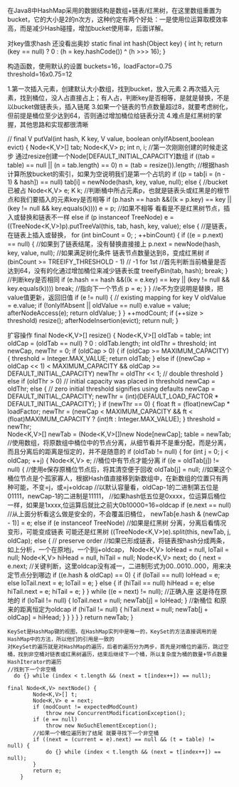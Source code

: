 在Java8中HashMap采用的数据结构是数组+链表/红黑树，在这里数组重置为bucket，它的大小是2的n次方，这种约定有两个好处：一是使用位运算取模效率高，而是减少Hash碰撞，增加bucket使用率，后面详解。


对key值求hash 还没看出奥妙
	static final int hash(Object key) {
	    int h;
	    return (key == null) ? 0 : (h = key.hashCode()) ^ (h >>> 16);
	}

构造函数，使用默认的设置 buckets=16，loadFactor=0.75 threshold=16x0.75=12



1.第一次插入元素，创建默认大小数组，找到bucket，放入元素
2.再次插入元素，找到桶位，没人占直接占上；有人占，判断key是否相等，是就是替换，不是以bucket做链表头，插入链尾
3.如果一个链表的节点数量超过8，就要考虑树化，但前提是桶位至少达到64，否则通过增加桶位给链表分流
4.难点是红黑树的掌握，其他思路和实现都很清晰

//
	final V putVal(int hash, K key, V value, boolean onlyIfAbsent,boolean evict) {
        Node<K,V>[] tab; Node<K,V> p; int n, i;
        //第一次刚刚创建的时候走这步 通过resize创建一个Node[DEFAULT_INITIAL_CAPACITY]数组
        if ((tab = table) == null || (n = tab.length) == 0)
            n = (tab = resize()).length;
        //根据hash计算所放bucket的索引，如果为空说明我们是第一个占坑的
        if ((p = tab[i = (n - 1) & hash]) == null)
            tab[i] = newNode(hash, key, value, null);
        else {
        //bucket已被占
            Node<K,V> e; K k;
            //判断桶中所占元素p，也就是链表头或红黑是的根节点和我们要插入的元素key是否相等
            if (p.hash == hash &&((k = p.key) == key || (key != null && key.equals(k))))
                e = p;
            //如果不相等 看看是不是红黑树节点，插入或替换和链表不一样
            else if (p instanceof TreeNode)
                e = ((TreeNode<K,V>)p).putTreeVal(this, tab, hash, key, value);
            else {
            //是链表，在链表上插入或替换，
                for (int binCount = 0; ; ++binCount) {
                    if ((e = p.next) == null) {
                    	//如果到了链表结尾，没有替换直接接上
                        p.next = newNode(hash, key, value, null);
                        //如果满足树化条件 链表节点数量达到8，变成红黑树
                        if (binCount >= TREEIFY_THRESHOLD - 1) // -1 for 1st
                        	//首先判断当前桶量是否达到64，没有的化通过增加桶位来减少链表长度
                            treeifyBin(tab, hash);
                        break;
                    }
                    //判断key是否相同
                    if (e.hash == hash &&((k = e.key) == key || (key != null && key.equals(k))))
                        break;
                    //指向下一个节点
                    p = e;
                }
            }
            //e不为空说明是替换，把value值更新，返回旧值
            if (e != null) { // existing mapping for key
                V oldValue = e.value;
                if (!onlyIfAbsent || oldValue == null)
                    e.value = value;
                afterNodeAccess(e);
                return oldValue;
            }
        }
        ++modCount;
        if (++size > threshold)
            resize();
        afterNodeInsertion(evict);
        return null;
    }


扩容操作
    final Node<K,V>[] resize() {
        Node<K,V>[] oldTab = table;
        int oldCap = (oldTab == null) ? 0 : oldTab.length;
        int oldThr = threshold;
        int newCap, newThr = 0;
        if (oldCap > 0) {
            if (oldCap >= MAXIMUM_CAPACITY) {
                threshold = Integer.MAX_VALUE;
                return oldTab;
            }
            else if ((newCap = oldCap << 1) < MAXIMUM_CAPACITY &&
                     oldCap >= DEFAULT_INITIAL_CAPACITY)
                newThr = oldThr << 1; // double threshold
        }
        else if (oldThr > 0) // initial capacity was placed in threshold
            newCap = oldThr;
        else {               // zero initial threshold signifies using defaults
            newCap = DEFAULT_INITIAL_CAPACITY;
            newThr = (int)(DEFAULT_LOAD_FACTOR * DEFAULT_INITIAL_CAPACITY);
        }
        if (newThr == 0) {
            float ft = (float)newCap * loadFactor;
            newThr = (newCap < MAXIMUM_CAPACITY && ft < (float)MAXIMUM_CAPACITY ?
                      (int)ft : Integer.MAX_VALUE);
        }
        threshold = newThr;        
        Node<K,V>[] newTab = (Node<K,V>[])new Node[newCap];
        table = newTab;
        //使用数组，将原数组中桶位中的节点分离，从细节看并不是重分配，而是分离，而且分离后的距离是恒定的，并不是随意的
        if (oldTab != null) {
            for (int j = 0; j < oldCap; ++j) {
                Node<K,V> e;
                //桶位中有节点才能分离
                if ((e = oldTab[j]) != null) {
                //使用e保存原桶位节点后，将其清空便于回收
                    oldTab[j] = null;
                    //如果这个桶位节点是个孤家寡人，根据Hash值直接移到新数组中，在新数组的位置只有两种可能，不变=j，或=j+oldcap
                    //以默认容量看，oldCap-1的二进制第五位是01111，newCap-1的二进制是11111，
                    //如果hash低五位是0xxxx，位运算后桶位一样，如果是1xxxx,位运算后就比之前大0b10000=16=oldcap
                    if (e.next == null)
                    //从上面分析看这么做是安全的，不会覆盖旧桶位，
                        newTab[e.hash & (newCap - 1)] = e;
                    else if (e instanceof TreeNode)
                    //如果是红黑树 分离，分离后看情况变形，可能变成链表 可能还是红黑树
                        ((TreeNode<K,V>)e).split(this, newTab, j, oldCap);
                    else { // preserve order
                    //如果已形成链表，将链表按hash分成两条，如上分析，一个在原地j，一个到j+oldcap，
                        Node<K,V> loHead = null, loTail = null;
                        Node<K,V> hiHead = null, hiTail = null;
                        Node<K,V> next;
                        do {
                            next = e.next;
                            //关键判断，这里oldcap没有减一，二进制形式为00..0010..000，用来决定节点分到哪边
                            if ((e.hash & oldCap) == 0) {
                                if (loTail == null)
                                    loHead = e;
                                else
                                    loTail.next = e;
                                loTail = e;
                            }
                            else {
                                if (hiTail == null)
                                    hiHead = e;
                                else
                                    hiTail.next = e;
                                hiTail = e;
                            }
                        } while ((e = next) != null);
                        //正确入座 这是待在原地的
                        if (loTail != null) {
                            loTail.next = null;
                            newTab[j] = loHead;
                        }
                        //新桶位 和原来的距离恒定为oldcap
                        if (hiTail != null) {
                            hiTail.next = null;
                            newTab[j + oldCap] = hiHead;
                        }
                    }
                }
            }
        }
        return newTab;
    }

    KeySet是HashMap键的视图，在HashMap实列中是唯一的，KeySet的方法直接调用的是HashMap中的方法，所以他们的引用是一致的
    对KeySet的遍历就是对HashMap的遍历，后者的遍历分为两步，首先是对桶位的遍历，跳过空桶，找到非空桶对链表或红黑树遍历，结束后继续下一个桶，所以复杂度为桶的数量+节点数量
    HashIterator的遍历
    //找到下一个非空桶
      do {} while (index < t.length && (next = t[index++]) == null);

	final Node<K,V> nextNode() {
	        Node<K,V>[] t;
	        Node<K,V> e = next;
	        if (modCount != expectedModCount)
	            throw new ConcurrentModificationException();
	        if (e == null)
	            throw new NoSuchElementException();
	        //如果一个桶位遍历到了结尾 就要寻找下一个非空桶
	        if ((next = (current = e).next) == null && (t = table) != null) {
	            do {} while (index < t.length && (next = t[index++]) == null);
	        }
	        return e;
	    }